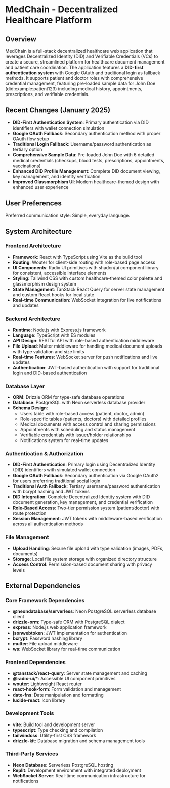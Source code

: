 # MedChain - Decentralized Healthcare Platform

## Overview

MedChain is a full-stack decentralized healthcare web application that leverages Decentralized Identity (DID) and Verifiable Credentials (VCs) to create a secure, streamlined platform for healthcare document management and patient care coordination. The application features a **DID-first authentication system** with Google OAuth and traditional login as fallback methods. It supports patient and doctor roles with comprehensive credential management, featuring pre-loaded sample data for John Doe (did:example:patient123) including medical history, appointments, prescriptions, and verifiable credentials.

## Recent Changes (January 2025)

- **DID-First Authentication System**: Primary authentication via DID identifiers with wallet connection simulation
- **Google OAuth Fallback**: Secondary authentication method with proper OAuth flow setup
- **Traditional Login Fallback**: Username/password authentication as tertiary option
- **Comprehensive Sample Data**: Pre-loaded John Doe with 6 detailed medical credentials (checkups, blood tests, prescriptions, appointments, vaccinations)
- **Enhanced DID Profile Management**: Complete DID document viewing, key management, and identity verification
- **Improved Glassmorphism UI**: Modern healthcare-themed design with enhanced user experience

## User Preferences

Preferred communication style: Simple, everyday language.

## System Architecture

### Frontend Architecture
- **Framework**: React with TypeScript using Vite as the build tool
- **Routing**: Wouter for client-side routing with role-based page access
- **UI Components**: Radix UI primitives with shadcn/ui component library for consistent, accessible interface elements
- **Styling**: Tailwind CSS with custom healthcare-themed color palette and glassmorphism design system
- **State Management**: TanStack React Query for server state management and custom React hooks for local state
- **Real-time Communication**: WebSocket integration for live notifications and updates

### Backend Architecture
- **Runtime**: Node.js with Express.js framework
- **Language**: TypeScript with ES modules
- **API Design**: RESTful API with role-based authentication middleware
- **File Upload**: Multer middleware for handling medical document uploads with type validation and size limits
- **Real-time Features**: WebSocket server for push notifications and live updates
- **Authentication**: JWT-based authentication with support for traditional login and DID-based authentication

### Database Layer
- **ORM**: Drizzle ORM for type-safe database operations
- **Database**: PostgreSQL with Neon serverless database provider
- **Schema Design**: 
  - Users table with role-based access (patient, doctor, admin)
  - Role-specific tables (patients, doctors) with detailed profiles
  - Medical documents with access control and sharing permissions
  - Appointments with scheduling and status management
  - Verifiable credentials with issuer/holder relationships
  - Notifications system for real-time updates

### Authentication & Authorization
- **DID-First Authentication**: Primary login using Decentralized Identity (DID) identifiers with simulated wallet connection
- **Google OAuth Fallback**: Secondary authentication via Google OAuth2 for users preferring traditional social login
- **Traditional Auth Fallback**: Tertiary username/password authentication with bcrypt hashing and JWT tokens
- **DID Integration**: Complete Decentralized Identity system with DID document generation, key management, and credential verification
- **Role-Based Access**: Two-tier permission system (patient/doctor) with route protection
- **Session Management**: JWT tokens with middleware-based verification across all authentication methods

### File Management
- **Upload Handling**: Secure file upload with type validation (images, PDFs, documents)
- **Storage**: Local file system storage with organized directory structure
- **Access Control**: Permission-based document sharing with privacy levels

## External Dependencies

### Core Framework Dependencies
- **@neondatabase/serverless**: Neon PostgreSQL serverless database client
- **drizzle-orm**: Type-safe ORM with PostgreSQL dialect
- **express**: Node.js web application framework
- **jsonwebtoken**: JWT implementation for authentication
- **bcrypt**: Password hashing library
- **multer**: File upload middleware
- **ws**: WebSocket library for real-time communication

### Frontend Dependencies
- **@tanstack/react-query**: Server state management and caching
- **@radix-ui/***: Accessible UI component primitives
- **wouter**: Lightweight React router
- **react-hook-form**: Form validation and management
- **date-fns**: Date manipulation and formatting
- **lucide-react**: Icon library

### Development Tools
- **vite**: Build tool and development server
- **typescript**: Type checking and compilation
- **tailwindcss**: Utility-first CSS framework
- **drizzle-kit**: Database migration and schema management tools

### Third-Party Services
- **Neon Database**: Serverless PostgreSQL hosting
- **Replit**: Development environment with integrated deployment
- **WebSocket Server**: Real-time communication infrastructure for notifications